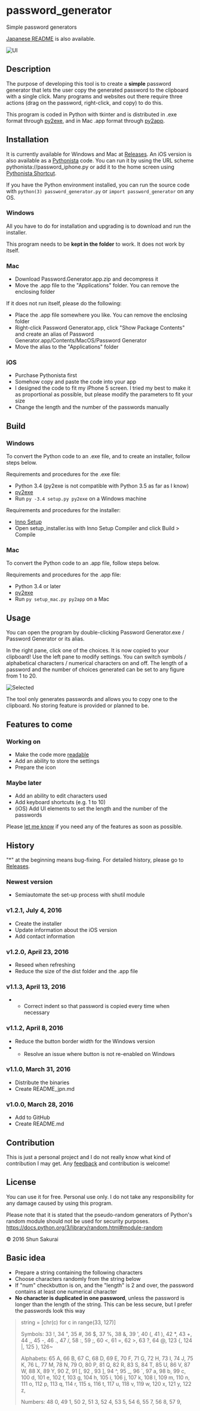 ﻿# password_generator
Simple password generators

[Japanese README](https://github.com/ShunSakurai/password_generator/blob/master/README_jpn.md) is also available.

![UI](https://raw.github.com/wiki/ShunSakurai/password_generator/password_ui.png)

## Description
The purpose of developing this tool is to create a **simple** password generator that lets the user copy the generated password to the clipboard with a single click.
Many programs and websites out there require three actions (drag on the password, right-click, and copy) to do this.

This program is coded in Python with tkinter and is distributed in .exe format through [py2exe](http://www.py2exe.org/), and in Mac .app format through [py2app](https://pythonhosted.org/py2app/).

## Installation
It is currently available for Windows and Mac at [Releases](https://github.com/ShunSakurai/password_generator/releases). An iOS version is also available as a [Pythonista](http://omz-software.com/pythonista/) code. You can run it by using the URL scheme pythonista://password_iphone.py or add it to the home screen using [Pythonista Shortcut](http://omz-software.com/pythonista/shortcut/).

If you have the Python environment installed, you can run the source code with `python(3) password_generator.py` or `import password_generator` on any OS.

### Windows
All you have to do for installation and upgrading is to download and run the installer.

This program needs to be **kept in the folder** to work. It does not work by itself.

### Mac
- Download Password.Generator.app.zip and decompress it
- Move the .app file to the "Applications" folder. You can remove the enclosing folder

If it does not run itself, please do the following:

- Place the .app file somewhere you like. You can remove the enclosing folder
- Right-click Password Generator.app, click "Show Package Contents" and create an alias of Password Generator.app/Contents/MacOS/Password Generator
- Move the alias to the "Applications" folder

### iOS
- Purchase Pythonista first
- Somehow copy and paste the code into your app
- I designed the code to fit my iPhone 5 screen. I tried my best to make it as proportional as possible, but please modify the parameters to fit your size
- Change the length and the number of the passwords manually


## Build

### Windows
To convert the Python code to an .exe file, and to create an installer, follow steps below.

Requirements and procedures for the .exe file:

- Python 3.4 (py2exe is not compatible with Python 3.5 as far as I know)
- [py2exe](http://www.py2exe.org/)
- Run `py -3.4 setup.py py2exe` on a Windows machine

Requirements and procedures for the installer:

- [Inno Setup](http://www.jrsoftware.org/isdl.php)
- Open setup_installer.iss with Inno Setup Compiler and click Build > Compile

### Mac
To convert the Python code to an .app file, follow steps below.

Requirements and procedures for the .app file:

- Python 3.4 or later
- [py2exe](http://www.py2exe.org/)
- Run `py setup_mac.py py2app` on a Mac

## Usage
You can open the program by double-clicking Password Generator.exe / Password Generator or its alias.

In the right pane, click one of the choices. It is now copied to your clipboard!
Use the left pane to modify settings. You can switch symbols / alphabetical characters / numerical characters on and off. The length of a password and the number of choices generated can be set to any figure from 1 to 20.

![Selected](https://raw.github.com/wiki/ShunSakurai/password_generator/password_selected.png)

The tool only generates passwords and allows you to copy one to the clipboard.
No storing feature is provided or planned to be.

## Features to come
### Working on
- Make the code more [readable](http://www.amazon.com/dp/0596802293)
- Add an ability to store the settings
- Prepare the icon

### Maybe later
- Add an ability to edit characters used
- Add keyboard shortcuts (e.g. 1 to 10)
- (iOS) Add UI elements to set the length and the number of the passwords

Please [let me know](https://app.asana.com/-/share?s=132674863519248-e1JyDAuWLW0WnFErIjTrbz57EAmE077JUvQ45Y5pF43-29199191293549) if you need any of the features as soon as possible.

## History
"*" at the beginning means bug-fixing.
For detailed history, please go to [Releases](https://github.com/ShunSakurai/password_generator/releases).

### Newest version
- Semiautomate the set-up process with shutil module

### v1.2.1, July 4, 2016
- Create the installer
- Update information about the iOS version
- Add contact information

### v1.2.0, April 23, 2016
- Reseed when refreshing
- Reduce the size of the dist folder and the .app file

### v1.1.3, April 13, 2016
- * Correct indent so that password is copied every time when necessary

### v1.1.2, April 8, 2016
- Reduce the button border width for the Windows version
- * Resolve an issue where button is not re-enabled on Windows

### v1.1.0, March 31, 2016
- Distribute the binaries
- Create README_jpn.md

### v1.0.0, March 28, 2016
- Add to GitHub
- Create README.md

## Contribution
This is just a personal project and I do not really know what kind of contribution I may get. Any [feedback](https://app.asana.com/-/share?s=132674863519248-e1JyDAuWLW0WnFErIjTrbz57EAmE077JUvQ45Y5pF43-29199191293549) and contribution is welcome!

## License
You can use it for free. Personal use only. I do not take any responsibility for any damage caused by using this program.

Please note that it is stated that the pseudo-random generators of Python's random module should not be used for security purposes.
https://docs.python.org/3/library/random.html#module-random

© 2016 Shun Sakurai

## Basic idea
- Prepare a string containing the following characters
- Choose characters randomly from the string below
- If "num" checkbutton is on, and the "length" is 2 and over, the password contains at least one numerical character
- **No character is duplicated in one password**, unless the password is longer than the length of the string. This can be less secure, but I prefer the passwords look this way

> string = [chr(c) for c in range(33, 127)]
>
> Symbols:
> 33 !, 34 ", 35 #, 36 $, 37 %, 38 &, 39 ', 40 (, 41 ), 42 *, 43 +, 44 ,, 45 -, 46 ., 47 /,
> 58 :, 59 ;, 60 <, 61 =, 62 >, 63 ?, 64 @,
> 123 {, 124 |, 125 }, 126~
>
> Alphabets:
> 65 A, 66 B, 67 C, 68 D, 69 E, 70 F, 71 G, 72 H, 73 I, 74 J, 75 K, 76 L, 77 M, 78 N, 79 O, 80 P, 81 Q, 82 R, 83 S, 84 T, 85 U, 86 V, 87 W, 88 X, 89 Y, 90 Z,
> 91 [, 92 \, 93 ], 94 ^, 95 _, 96 `, 97 a, 98 b, 99 c, 100 d, 101 e, 102 f, 103 g, 104 h, 105 i, 106 j, 107 k, 108 l, 109 m, 110 n, 111 o, 112 p, 113 q, 114 r, 115 s, 116 t, 117 u, 118 v, 119 w, 120 x, 121 y, 122 z,
>
> Numbers:
> 48 0, 49 1, 50 2, 51 3, 52 4, 53 5, 54 6, 55 7, 56 8, 57 9,

